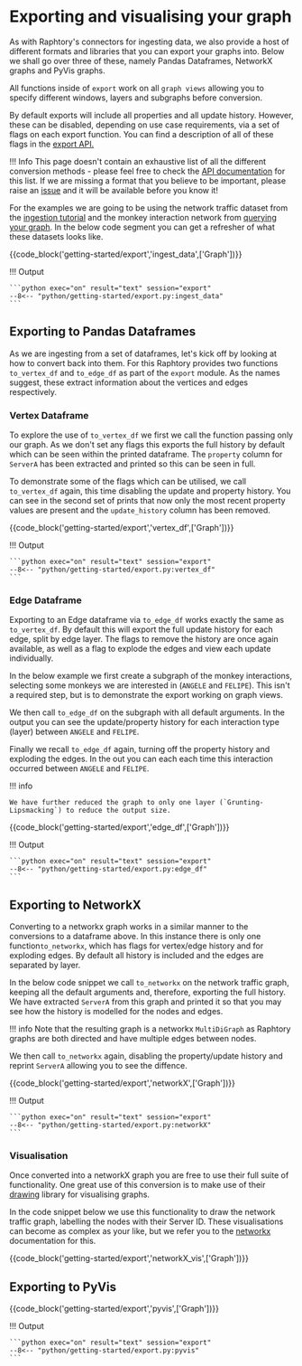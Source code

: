 # Exporting and visualising your graph
As with Raphtory's connectors for ingesting data, we also provide a host of different formats and libraries that you can export your graphs into. Below we shall go over three of these, namely Pandas Dataframes, NetworkX graphs and PyVis graphs.

All functions inside of `export` work on all `graph views` allowing you to specify different windows, layers and subgraphs before conversion. 

By default exports will include all properties and all update history. However, these can be disabled, depending on use case requirements, via a set of flags on each export function. You can find a description of all of these flags in the [export API.](https://docs.raphtory.com/en/v0.5.6/#module-raphtory.export)

!!! Info
    This page doesn't contain an exhaustive list of all the different conversion methods - please feel free to check the [API documentation](https://docs.raphtory.com/) for this list. If we are missing a format that you believe to be important, please raise an [issue](https://github.com/Pometry/Raphtory/issues) and it will be available before you know it!

For the examples we are going to be using the network traffic dataset from the [ingestion tutorial](ingestion.md) and the monkey interaction network from [querying your graph](querying.md). In the below code segment you can get a refresher of what these datasets looks like. 

{{code_block('getting-started/export','ingest_data',['Graph'])}}

!!! Output

    ```python exec="on" result="text" session="export"
    --8<-- "python/getting-started/export.py:ingest_data"
    ```

## Exporting to Pandas Dataframes
As we are ingesting from a set of dataframes, let's kick off by looking at how to convert back into them. For this Raphtory provides two functions `to_vertex_df` and `to_edge_df` as part of the `export` module. As the names suggest, these extract information about the vertices and edges respectively. 

### Vertex Dataframe

To explore the use of `to_vertex_df` we first we call the function passing only our graph. As we don't set any flags this exports the full history by default which can be seen within the printed dataframe. The `property` column for `ServerA` has been extracted and printed so this can be seen in full.

To demonstrate some of the flags which can be utilised, we call `to_vertex_df` again, this time disabling the update and property history. You can see in the second set of prints that now only the most recent property values are present and the `update_history` column has been removed.

{{code_block('getting-started/export','vertex_df',['Graph'])}}

!!! Output

    ```python exec="on" result="text" session="export"
    --8<-- "python/getting-started/export.py:vertex_df"
    ```

### Edge Dataframe

   

Exporting to an Edge dataframe via `to_edge_df` works exactly the same as `to_vertex_df`. By default this will export the full update history for each edge, split by edge layer. The flags to remove the history are once again available, as well as a flag to explode the edges and view each update individually. 

In the below example we first create a subgraph of the monkey interactions, selecting some monkeys we are interested in (`ANGELE` and `FELIPE`). This isn't a required step, but is to demonstrate the export working on graph views. 

 We then call `to_edge_df` on the subgraph with all default arguments. In the output you can see the update/property history for each interaction type (layer) between `ANGELE` and `FELIPE`.

 Finally we recall `to_edge_df` again, turning off the property history and exploding the edges. In the out you can each each time this interaction occurred between `ANGELE` and `FELIPE`.
 
!!! info 

    We have further reduced the graph to only one layer (`Grunting-Lipsmacking`) to reduce the output size.

{{code_block('getting-started/export','edge_df',['Graph'])}}

!!! Output

    ```python exec="on" result="text" session="export"
    --8<-- "python/getting-started/export.py:edge_df"
    ```

## Exporting to NetworkX

Converting to a networkx graph works in a similar manner to the conversions to a dataframe above. In this instance there is only one function`to_networkx`, which has flags for vertex/edge history and for exploding edges. By default all history is included and the edges are separated by layer. 

In the below code snippet we call `to_networkx` on the network traffic graph, keeping all the default arguments and, therefore, exporting the full history. We have extracted `ServerA` from this graph and printed it so that you may see how the history is modelled for the nodes and edges. 

!!! info 
    Note that the resulting graph is a networkx `MultiDiGraph` as Raphtory graphs are both directed and have multiple edges between nodes.

 We then call `to_networkx` again, disabling the property/update history and reprint `ServerA` allowing you to see the diffence.   

{{code_block('getting-started/export','networkX',['Graph'])}}

!!! Output

    ```python exec="on" result="text" session="export"
    --8<-- "python/getting-started/export.py:networkX"
    ```

### Visualisation
Once converted into a networkX graph you are free to use their full suite of functionality. One great use of this conversion is to make use of their [drawing](https://networkx.org/documentation/stable/reference/drawing.html) library for visualising graphs.

In the code snippet below we use this functionality to draw the network traffic graph, labelling the nodes with their Server ID. These visualisations can become as complex as your like, but we refer you to the [networkx]((https://networkx.org/documentation/stable/reference/drawing.html)) documentation for this.

{{code_block('getting-started/export','networkX_vis',['Graph'])}}


## Exporting to PyVis
{{code_block('getting-started/export','pyvis',['Graph'])}}

!!! Output

    ```python exec="on" result="text" session="export"
    --8<-- "python/getting-started/export.py:pyvis"
    ```

